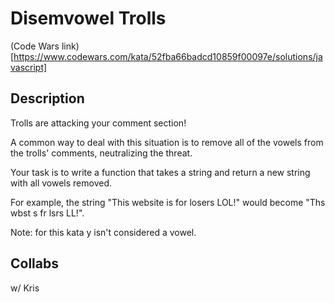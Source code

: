 # Disemvowel Trolls

(Code Wars link)[https://www.codewars.com/kata/52fba66badcd10859f00097e/solutions/javascript]

## Description

Trolls are attacking your comment section!

A common way to deal with this situation is to remove all of the vowels from the trolls' comments, neutralizing the threat.

Your task is to write a function that takes a string and return a new string with all vowels removed.

For example, the string "This website is for losers LOL!" would become "Ths wbst s fr lsrs LL!".

Note: for this kata y isn't considered a vowel.

## Collabs
w/ Kris